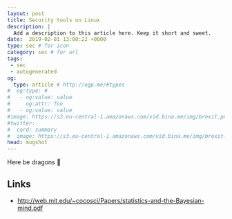```yaml
---
layout: post
title: Security tools on Linux
description: |
  Add a description to this article here. Keep it short and sweet.
date:  2019-02-01 13:00:22 +0000
type: sec # for icon
category: sec # for url
tags:
 - sec
 - autogenerated
og:
  type: article # http://ogp.me/#types
#  og:type: #
#   - og:value: value
#     og:attr: foo
#   - og:value: value
#image: https://s3.eu-central-1.amazonaws.com/vid.bina.me/img/brexit.png
#twitter:
#  card: summary
#  image: https://s3.eu-central-1.amazonaws.com/vid.bina.me/img/brexit.png
head: mugshot
---
```

Here be dragons :dragon:

## Links

- http://web.mit.edu/~cocosci/Papers/statistics-and-the-Bayesian-mind.pdf
